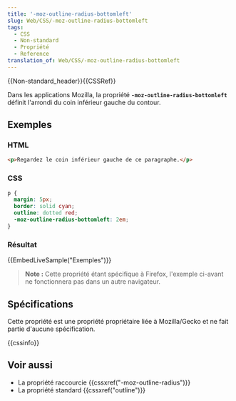 ```yaml
---
title: '-moz-outline-radius-bottomleft'
slug: Web/CSS/-moz-outline-radius-bottomleft
tags:
  - CSS
  - Non-standard
  - Propriété
  - Reference
translation_of: Web/CSS/-moz-outline-radius-bottomleft
---
```

{{Non-standard_header}}{{CSSRef}}

Dans les applications Mozilla, la propriété **`-moz-outline-radius-bottomleft`** définit l'arrondi du coin inférieur gauche du contour.

## Exemples

### HTML

```html
<p>Regardez le coin inférieur gauche de ce paragraphe.</p>
```

### CSS

```css
p {
  margin: 5px;
  border: solid cyan;
  outline: dotted red;
  -moz-outline-radius-bottomleft: 2em;
}
```

### Résultat

{{EmbedLiveSample("Exemples")}}

> **Note :** Cette propriété étant spécifique à Firefox, l'exemple ci-avant ne fonctionnera pas dans un autre navigateur.

## Spécifications

Cette propriété est une propriété propriétaire liée à Mozilla/Gecko et ne fait partie d'aucune spécification.

{{cssinfo}}

## Voir aussi

- La propriété raccourcie {{cssxref("-moz-outline-radius")}}
- La propriété standard {{cssxref("outline")}}
